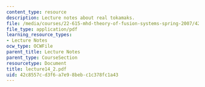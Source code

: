 ```yaml
---
content_type: resource
description: Lecture notes about real tokamaks.
file: /media/courses/22-615-mhd-theory-of-fusion-systems-spring-2007/42c8557cd3f6a7e98bebc1c378fc1a43_lecture14_2.pdf
file_type: application/pdf
learning_resource_types:
- Lecture Notes
ocw_type: OCWFile
parent_title: Lecture Notes
parent_type: CourseSection
resourcetype: Document
title: lecture14_2.pdf
uid: 42c8557c-d3f6-a7e9-8beb-c1c378fc1a43
---
```

